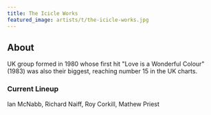 ```yaml
---
title: The Icicle Works
featured_image: artists/t/the-icicle-works.jpg
---
```

## About

UK group formed in 1980 whose first hit "Love is a Wonderful Colour" (1983) was also their biggest, reaching number 15 in the UK charts.

### Current Lineup

Ian McNabb, Richard Naiff, Roy Corkill, Mathew Priest

